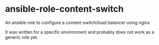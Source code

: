 # ansible-role-content-switch
An ansible role to configure a content-switch/load balancer using nginx

It was written for a specific environment and probably does not work as a generic role yet.